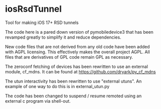 # iosRsdTunnel
Tool for making iOS 17+ RSD tunnels

The code here is a pared down version of pymobiledevice3 that has been revamped greatly to simplify
it and reduce dependencies.

New code files that are not derived from any old code have been added with AGPL licensing.
This effectively makes the overall project AGPL.
All files that are derivatives of GPL code remain GPL as necessary.

The zeroconf fetching of devices has been rewritten to use an external module, cf_mdns.
It can be found at https://github.com/dryark/py_cf_mdns

The utun interactivity has been rewritten to use "external utuns".
An example of one way to do this is in external_utun.py

The code has been changed to suspend / resume remoted using an external c program via shell-out.
